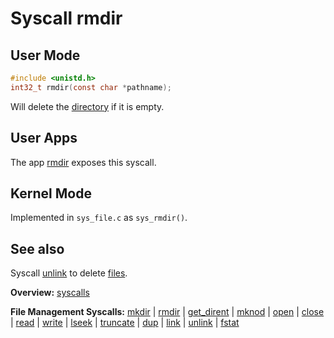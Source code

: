 # Syscall rmdir

## User Mode

```C
#include <unistd.h>
int32_t rmdir(const char *pathname);
```

Will delete the [directory](../file_system/directory.md) if it is empty.

## User Apps

The app [rmdir](../../userspace/bin/rmdir.md) exposes this syscall.

## Kernel Mode

Implemented in `sys_file.c` as `sys_rmdir()`. 

## See also

Syscall [unlink](unlink.md) to delete [files](../file_system/file.md).

**Overview:** [syscalls](syscalls.md)

**File Management Syscalls:** [mkdir](mkdir.md) | [rmdir](rmdir.md) | [get_dirent](get_dirent.md) | [mknod](mknod.md) | [open](open.md) | [close](close.md) | [read](read.md) | [write](write.md) | [lseek](lseek.md) | [truncate](truncate.md) | [dup](dup.md) | [link](link.md) | [unlink](unlink.md) | [fstat](fstat.md)
